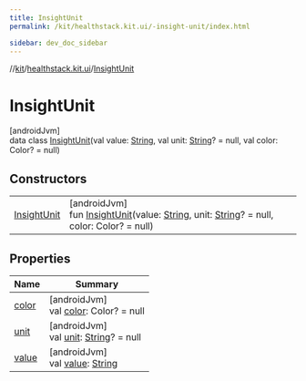 ```yaml
---
title: InsightUnit
permalink: /kit/healthstack.kit.ui/-insight-unit/index.html

sidebar: dev_doc_sidebar
---
```

//[kit](../../../index.html)/[healthstack.kit.ui](../index.html)/[InsightUnit](index.html)



# InsightUnit



[androidJvm]\
data class [InsightUnit](index.html)(val value: [String](https://kotlinlang.org/api/latest/jvm/stdlib/kotlin/-string/index.html), val unit: [String](https://kotlinlang.org/api/latest/jvm/stdlib/kotlin/-string/index.html)? = null, val color: Color? = null)



## Constructors


| | |
|---|---|
| [InsightUnit](-insight-unit.html) | [androidJvm]<br>fun [InsightUnit](-insight-unit.html)(value: [String](https://kotlinlang.org/api/latest/jvm/stdlib/kotlin/-string/index.html), unit: [String](https://kotlinlang.org/api/latest/jvm/stdlib/kotlin/-string/index.html)? = null, color: Color? = null) |


## Properties


| Name | Summary |
|---|---|
| [color](color.html) | [androidJvm]<br>val [color](color.html): Color? = null |
| [unit](unit.html) | [androidJvm]<br>val [unit](unit.html): [String](https://kotlinlang.org/api/latest/jvm/stdlib/kotlin/-string/index.html)? = null |
| [value](value.html) | [androidJvm]<br>val [value](value.html): [String](https://kotlinlang.org/api/latest/jvm/stdlib/kotlin/-string/index.html) |

